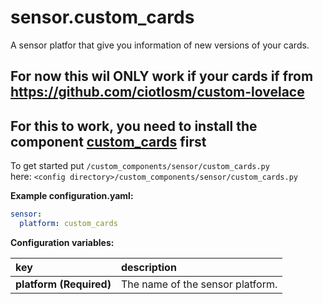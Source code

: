 # sensor.custom_cards

A sensor platfor that give you information of new versions of your cards.

## For now this wil ONLY work if your cards if from https://github.com/ciotlosm/custom-lovelace

## For this to work, you need to install the component [custom_cards](https://github.com/custom-components/custom_cards) first

To get started put `/custom_components/sensor/custom_cards.py`  
here: `<config directory>/custom_components/sensor/custom_cards.py`  
  
**Example configuration.yaml:**

```yaml
sensor:
  platform: custom_cards
```

**Configuration variables:**  
  
key | description  
:--- | :---  
**platform (Required)** | The name of the sensor platform.